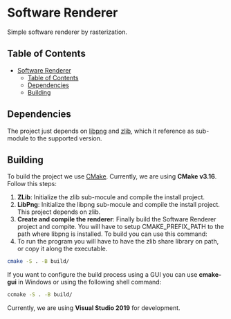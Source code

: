 # Software Renderer

Simple software renderer by rasterization.

## Table of Contents

- [Software Renderer](#software-renderer)
  - [Table of Contents](#table-of-contents)
  - [Dependencies](#dependencies)
  - [Building](#building)

## Dependencies

The project just depends on [libpng](https://github.com/glennrp/libpng) and [zlib](https://github.com/madler/zlib), which it reference as sub-module to the supported version.

## Building

To build the project we use [CMake](https://cmake.org/). Currently, we are using **CMake v3.16**. Follow this steps:

1. **ZLib**: Initialize the zlib sub-mocule and compile the install project.
2. **LibPng**: Initialize the libpng sub-mocule and compile the install project. This project depends on zlib.
3. **Create and compile the renderer**: Finally build the Software Renderer project and compite. You will have to setup CMAKE_PREFIX_PATH to the path where libpng is installed. To build you can use this command:
4. To run the program you will have to have the zlib share library on path, or copy it along the executable.

```bash
cmake -S . -B build/
```

If you want to configure the build process using a GUI you can use **cmake-gui** in Windows or using the following shell command:

```bash
ccmake -S . -B build/
```

Currently, we are using **Visual Studio 2019** for development.
